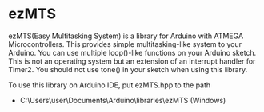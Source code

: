 # ezMTS
ezMTS(Easy Multitasking System) is a library for Arduino with ATMEGA 
Microcontrollers. This provides simple multitasking-like system to your 
Arduino. You can use multiple loop()-like functions on your Arduino 
sketch. This is not an operating system but an extension of an interrupt 
handler for Timer2. You should not use tone() in your sketch when using 
this library.

To use this library on Arduino IDE, put ezMTS.hpp to the path 
- C:\Users\user\Documents\Arduino\libraries\ezMTS (Windows)
